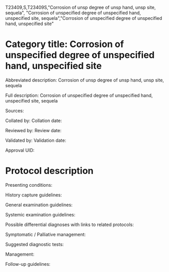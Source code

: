 T23409,S,T23409S,"Corrosion of unsp degree of unsp hand, unsp site, sequela", "Corrosion of unspecified degree of unspecified hand, unspecified site, sequela","Corrosion of unspecified degree of unspecified hand, unspecified site"
# Category title: Corrosion of unspecified degree of unspecified hand, unspecified site

Abbreviated description: Corrosion of unsp degree of unsp hand, unsp site, sequela

Full description: Corrosion of unspecified degree of unspecified hand, unspecified site, sequela

Sources:

Collated by:
Collation date:

Reviewed by:
Review date:

Validated by:
Validation date:

Approval UID:

# Protocol description

Presenting conditions:

History capture guidelines:

General examination guidelines:

Systemic examination guidelines:

Possible differential diagnoses with links to related protocols:

Symptomatic / Palliative management:

Suggested diagnostic tests:

Management:

Follow-up guidelines:
